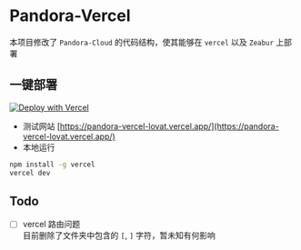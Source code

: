# Pandora-Vercel
本项目修改了 `Pandora-Cloud` 的代码结构，使其能够在 `vercel` 以及 `Zeabur` 上部署  

## 一键部署
[![Deploy with Vercel](https://vercel.com/button)](https://vercel.com/new/clone?repository-url=https%3A%2F%2Fgithub.com%2Fchrysoljq%2Fpandora-vercel&project-name=pandora-vercel&framework=other)
+ 测试网站 [https://pandora-vercel-lovat.vercel.app/](https://pandora-vercel-lovat.vercel.app/)
+ 本地运行
```bash
npm install -g vercel
vercel dev
```

## Todo
- [ ] vercel 路由问题  
  目前删除了文件夹中包含的 `[`, `]` 字符，暂未知有何影响
